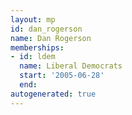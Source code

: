 ```yaml
---
layout: mp
id: dan_rogerson
name: Dan Rogerson
memberships:
- id: ldem
  name: Liberal Democrats
  start: '2005-06-28'
  end: 
autogenerated: true
---
```

